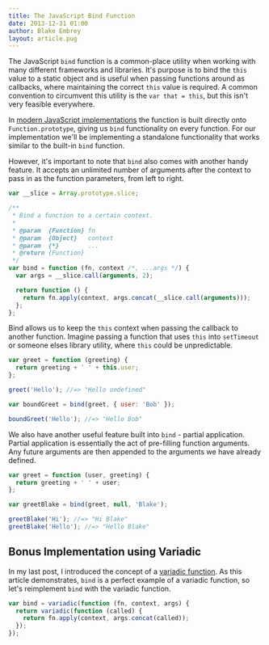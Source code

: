 ```yaml
---
title: The JavaScript Bind Function
date: 2013-12-31 01:00
author: Blake Embrey
layout: article.pug
---
```


The JavaScript `bind` function is a common-place utility when working with many different frameworks and libraries. It's purpose is to bind the `this` value to a static object and is useful when passing functions around as callbacks, where maintaining the correct `this` value is required. A common convention to circumvent this utility is the `var that = this`, but this isn't very feasible everywhere.

In [modern JavaScript implementations](https://developer.mozilla.org/en-US/docs/Web/JavaScript/Reference/Global_Objects/Function/bind) the function is built directly onto `Function.prototype`, giving us `bind` functionality on every function. For our implementation we'll be implementing a standalone functionality that works similar to the built-in `bind` function.

However, it's important to note that `bind` also comes with another handy feature. It accepts an unlimited number of arguments after the context to pass in as the function parameters, from left to right.

```javascript
var __slice = Array.prototype.slice;

/**
 * Bind a function to a certain context.
 *
 * @param  {Function} fn
 * @param  {Object}   context
 * @param  {*}        ...
 * @return {Function}
 */
var bind = function (fn, context /*, ...args */) {
  var args = __slice.call(arguments, 2);

  return function () {
    return fn.apply(context, args.concat(__slice.call(arguments)));
  };
};
```

Bind allows us to keep the `this` context when passing the callback to another function. Imagine passing a function that uses `this` into `setTimeout` or someone elses library utility, where `this` could be unpredictable.

```javascript
var greet = function (greeting) {
  return greeting + ' ' + this.user;
};

greet('Hello'); //=> "Hello undefined"

var boundGreet = bind(greet, { user: 'Bob' });

boundGreet('Hello'); //=> "Hello Bob"
```

We also have another useful feature built into `bind` - partial application. Partial application is essentially the act of pre-filling function arguments. Any future arguments are then appended to the arguments we have already defined.

```javascript
var greet = function (user, greeting) {
  return greeting + ' ' + user;
};

var greetBlake = bind(greet, null, 'Blake');

greetBlake('Hi'); //=> "Hi Blake"
greetBlake('Hello'); //=> "Hello Blake"
```

## Bonus Implementation using Variadic

In my last post, I introduced the concept of a [variadic function](http://blakeembrey.com/articles/javascript-variadic-function/). As this article demonstrates, `bind` is a perfect example of a variadic function, so let's reimplement `bind` with the variadic function.

```javascript
var bind = variadic(function (fn, context, args) {
  return variadic(function (called) {
    return fn.apply(context, args.concat(called));
  });
});
```
